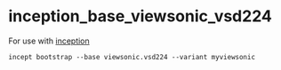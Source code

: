 # inception_base_viewsonic_vsd224

For use with [inception](https://github.com/tgalal/inception)

```
incept bootstrap --base viewsonic.vsd224 --variant myviewsonic
```
